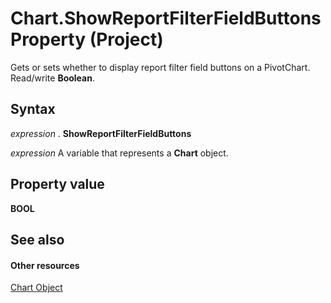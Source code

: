 
# Chart.ShowReportFilterFieldButtons Property (Project)
Gets or sets whether to display report filter field buttons on a PivotChart. Read/write  **Boolean**.

## Syntax

 _expression_ . **ShowReportFilterFieldButtons**

 _expression_ A variable that represents a **Chart** object.


## Property value

 **BOOL**


## See also


#### Other resources


[Chart Object](810d4ec1-69d2-c432-b9da-57042b783b85.md)

